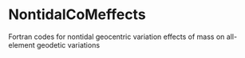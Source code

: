 # NontidalCoMeffects
Fortran codes for nontidal geocentric variation effects of mass on all-element geodetic variations
